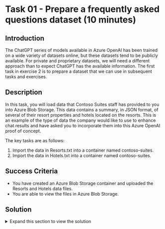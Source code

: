 # Task 01 - Prepare a frequently asked questions dataset (10 minutes)

## Introduction

The ChatGPT series of models available in Azure OpenAI has been trained on a wide variety of datasets online, but these datasets tend to be publicly available. For private and proprietary datasets, we will need a different approach than to expect ChatGPT has the available information. The first task in exercise 2 is to prepare a dataset that we can use in subsequent tasks and exercises.

## Description

In this task, you will load data that Contoso Suites staff has provided to you into Azure Blob Storage. This data contains a summary, in JSON format, of several of their resort properties and hotels located on the resorts. This is an example of the type of data the company would like to use to enhance chat results and have asked you to incorporate them into this Azure OpenAI proof of concept.

The key tasks are as follows:

1. Import the data in Resorts.txt into a container named contoso-suites.
2. Import the data in Hotels.txt into a container named contoso-suites.

## Success Criteria

- You have created an Azure Blob Storage container and uploaded the Resorts and Hotels data files.
- You are able to view the files in Azure Blob Storage.

## Solution

<details>
<summary>Expand this section to view the solution</summary>

TODO: step by step instructions
- Make sure you use the storage account you created in exercise 1, as the storage account must be in the same region as Azure AI Search.
- Learners should create a new blob storage container rather than table or file storage.
- The files do not need to be in separate folders in the blob storage container.

</details>
